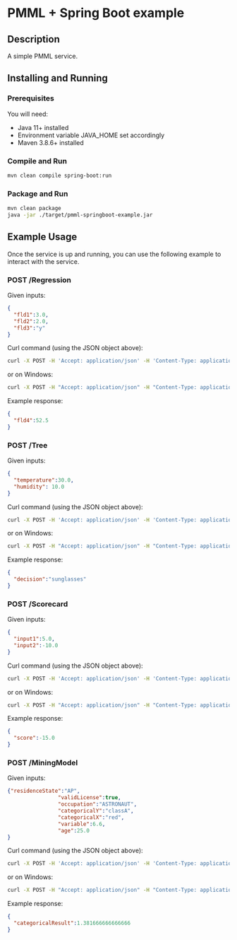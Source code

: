 # PMML + Spring Boot example

## Description

A simple PMML service.

## Installing and Running

### Prerequisites

You will need:
  - Java 11+ installed
  - Environment variable JAVA_HOME set accordingly
  - Maven 3.8.6+ installed

### Compile and Run

```sh
mvn clean compile spring-boot:run
```

### Package and Run

```sh
mvn clean package
java -jar ./target/pmml-springboot-example.jar
```

## Example Usage

Once the service is up and running, you can use the following example to interact with the service.

### POST /Regression

Given inputs:

```json
{
  "fld1":3.0,
  "fld2":2.0,
  "fld3":"y"
}
```

Curl command (using the JSON object above):

```sh
curl -X POST -H 'Accept: application/json' -H 'Content-Type: application/json' -d '{"fld1":3.0, "fld2":2.0, "fld3":"y"}' http://localhost:8080/Testregression/LinReg
```
or on Windows:

```sh
curl -X POST -H "Accept: application/json" -H "Content-Type: application/json" -d "{"fld1":3.0, "fld2":2.0, "fld3":"y"}" http://localhost:8080/Testregression/LinReg
```

Example response:

```json
{
  "fld4":52.5
}
```

### POST /Tree

Given inputs:

```json
{
  "temperature":30.0, 
  "humidity": 10.0 
}
```

Curl command (using the JSON object above):

```sh
curl -X POST -H 'Accept: application/json' -H 'Content-Type: application/json' -d '{"temperature":30.0, "humidity":10.0}' http://localhost:8080/Testtree/SampleMine
```
or on Windows:

```sh
curl -X POST -H "Accept: application/json" -H "Content-Type: application/json" -d "{"temperature":30.0, "humidity":10.0}" http://localhost:8080/Testtree/SampleMine
```

Example response:

```json
{
  "decision":"sunglasses"
}
```

### POST /Scorecard

Given inputs:

```json
{
  "input1":5.0, 
  "input2":-10.0
}
```

Curl command (using the JSON object above):

```sh
curl -X POST -H 'Accept: application/json' -H 'Content-Type: application/json' -d '{"input1":5.0, "input2":-10.0}' http://localhost:8080/Testscorecard/SimpleScorecard
```
or on Windows:

```sh
curl -X POST -H "Accept: application/json" -H "Content-Type: application/json" -d "{"input1":5.0, "input2":-10.0}" http://localhost:8080/Testscorecard/SimpleScorecard
```

Example response:

```json
{
  "score":-15.0
}
```

### POST /MiningModel

Given inputs:

```json
{"residenceState":"AP",
                "validLicense":true,
                "occupation":"ASTRONAUT",
                "categoricalY":"classA",
                "categoricalX":"red",
                "variable":6.6,
                "age":25.0
}
```

Curl command (using the JSON object above):

```sh
curl -X POST -H 'Accept: application/json' -H 'Content-Type: application/json' -d '{"residenceState":"AP", "validLicense":true, "occupation":"ASTRONAUT", "categoricalY":"classA", "categoricalX":"red", "variable":6.6, "age":25.0}' http://localhost:8080/Testminingmodel/PredicatesMining
```
or on Windows:

```sh
curl -X POST -H "Accept: application/json" -H "Content-Type: application/json" -d "{"residenceState":"AP", "validLicense":true, "occupation":"ASTRONAUT", "categoricalY":"classA", "categoricalX":"red", "variable":6.6, "age":25.0}" http://localhost:8080/Testminingmodel/PredicatesMining
```

Example response:

```json
{
  "categoricalResult":1.381666666666666
}
```
